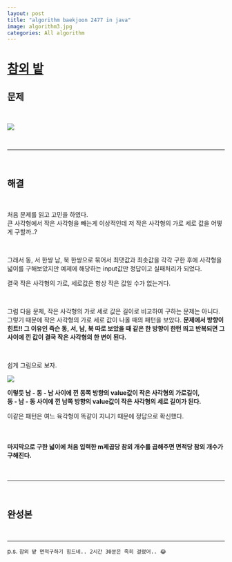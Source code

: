 ```yaml
---  
layout: post  
title: "algorithm baekjoon 2477 in java"  
image: algorithm3.jpg  
categories: All algorithm  
---  
```


# [참외 밭](https://www.acmicpc.net/problem/2477)  

## 문제  

<br>  

![](https://user-images.githubusercontent.com/103972967/174419562-f3b7debc-0b96-472b-b7b3-1211d5ae54a3.png)

<br>  

---  

<br>  

## 해결  

<br>  

처음 문제를 읽고 고민을 하였다.  
큰 사각형에서 작은 사각형을 빼는게 이상적인데 저 작은 사각형의 가로 세로 값을 어떻게 구할까..?  

<br>  

그래서 동, 서 한쌍 남, 북 한쌍으로 묶어서 최댓값과 최솟값을 각각 구한 후에 사각형을 넓이를 구해보았지만 예제에 해당하는 input값만 정답이고 실패처리가 되었다.  

결국 작은 사각형의 가로, 세로값은 항상 작은 값일 수가 없는거다.  

<br>  

그럼 다음 문제, 작은 사각형의 가로 세로 값은 길이로 비교하여 구하는 문제는 아니다.  
그렇기 때문에 작은 사각형의 가로 세로 값이 나올 때의 패턴을 보았다. **문제에서 방향이 힌트!! 그 이유인 즉슨 동, 서, 남, 북 따로 보았을 때 같은 한 방향이 한턴 띄고 반복되면 그 사이에 낀 값이 결국 작은 사각형의 한 변이 된다.**  

<br>  

쉽게 그림으로 보자.  

![](https://user-images.githubusercontent.com/103972967/174419570-34902b9b-f5f5-4e26-a7b7-e49eacc39545.jpeg)  

**이렇듯 남 - 동 - 남 사이에 낀 동쪽 방향의 value값이 작은 사각형의 가로길이,**  
**동 - 남 - 동 사이에 낀 남쪽 방향의 value값이 작은 사각형의 세로 길이가 된다.**  

이같은 패턴은 여느 육각형이 똑같이 지니기 때문에 정답으로 확신했다.  

<br>  

#### 마지막으로 구한 넓이에 처음 입력한 m제곱당 참외 개수를 곱해주면 면적당 참외 개수가 구해진다.

<br>  

---  

<br>  

## 완성본  

<br>  

<script src="https://gist.github.com/nnlog/ba95629f228c4169d4bb59946314daeb.js"></script>  

---   

p.s. `참외 밭 면적구하기 힘드네.. 2시간 30분은 족히 걸렸어.. 😂`